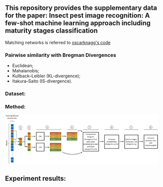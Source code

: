 ## This repository provides the supplementary data for the paper: Insect pest image recognition: A few-shot machine learning approach including maturity stages classification

Matching networks is referred to [oscarknagg's code](https://github.com/oscarknagg/few-shot)

### Pairwise similarity with Bregman Divergences

- Euclidean;
- Mahalanobis;
- Kullback–Leibler (KL-divergence);
- Itakura–Saito (IS-divergence).

### Dataset:


### Method:

![Episode](/assets/episode.jpg)


## Experiment results:



